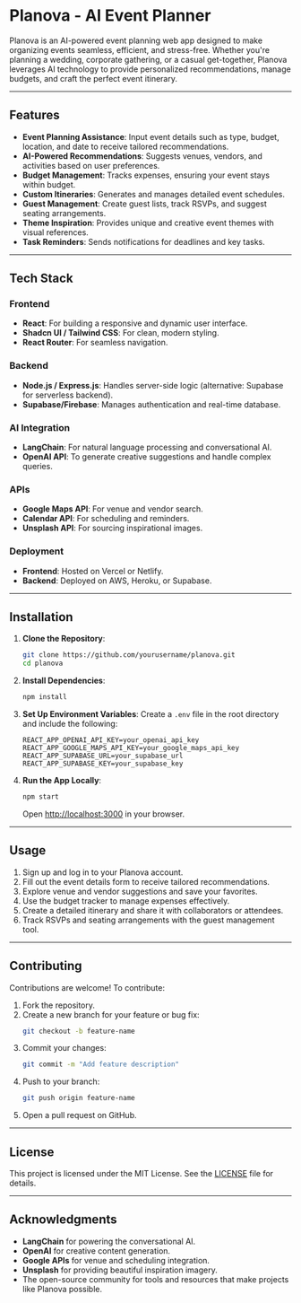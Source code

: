 # Planova - AI Event Planner

Planova is an AI-powered event planning web app designed to make organizing events seamless, efficient, and stress-free. Whether you're planning a wedding, corporate gathering, or a casual get-together, Planova leverages AI technology to provide personalized recommendations, manage budgets, and craft the perfect event itinerary.

---

## Features

- **Event Planning Assistance**: Input event details such as type, budget, location, and date to receive tailored recommendations.
- **AI-Powered Recommendations**: Suggests venues, vendors, and activities based on user preferences.
- **Budget Management**: Tracks expenses, ensuring your event stays within budget.
- **Custom Itineraries**: Generates and manages detailed event schedules.
- **Guest Management**: Create guest lists, track RSVPs, and suggest seating arrangements.
- **Theme Inspiration**: Provides unique and creative event themes with visual references.
- **Task Reminders**: Sends notifications for deadlines and key tasks.

---

## Tech Stack

### Frontend
- **React**: For building a responsive and dynamic user interface.
- **Shadcn UI / Tailwind CSS**: For clean, modern styling.
- **React Router**: For seamless navigation.

### Backend
- **Node.js / Express.js**: Handles server-side logic (alternative: Supabase for serverless backend).
- **Supabase/Firebase**: Manages authentication and real-time database.

### AI Integration
- **LangChain**: For natural language processing and conversational AI.
- **OpenAI API**: To generate creative suggestions and handle complex queries.

### APIs
- **Google Maps API**: For venue and vendor search.
- **Calendar API**: For scheduling and reminders.
- **Unsplash API**: For sourcing inspirational images.

### Deployment
- **Frontend**: Hosted on Vercel or Netlify.
- **Backend**: Deployed on AWS, Heroku, or Supabase.

---

## Installation

1. **Clone the Repository**:
   ```bash
   git clone https://github.com/yourusername/planova.git
   cd planova
   ```

2. **Install Dependencies**:
   ```bash
   npm install
   ```

3. **Set Up Environment Variables**:
   Create a `.env` file in the root directory and include the following:
   ```env
   REACT_APP_OPENAI_API_KEY=your_openai_api_key
   REACT_APP_GOOGLE_MAPS_API_KEY=your_google_maps_api_key
   REACT_APP_SUPABASE_URL=your_supabase_url
   REACT_APP_SUPABASE_KEY=your_supabase_key
   ```

4. **Run the App Locally**:
   ```bash
   npm start
   ```
   Open [http://localhost:3000](http://localhost:3000) in your browser.

---

## Usage

1. Sign up and log in to your Planova account.
2. Fill out the event details form to receive tailored recommendations.
3. Explore venue and vendor suggestions and save your favorites.
4. Use the budget tracker to manage expenses effectively.
5. Create a detailed itinerary and share it with collaborators or attendees.
6. Track RSVPs and seating arrangements with the guest management tool.

---

## Contributing

Contributions are welcome! To contribute:

1. Fork the repository.
2. Create a new branch for your feature or bug fix:
   ```bash
   git checkout -b feature-name
   ```
3. Commit your changes:
   ```bash
   git commit -m "Add feature description"
   ```
4. Push to your branch:
   ```bash
   git push origin feature-name
   ```
5. Open a pull request on GitHub.

---

## License

This project is licensed under the MIT License. See the [LICENSE](LICENSE) file for details.

---

## Acknowledgments

- **LangChain** for powering the conversational AI.
- **OpenAI** for creative content generation.
- **Google APIs** for venue and scheduling integration.
- **Unsplash** for providing beautiful inspiration imagery.
- The open-source community for tools and resources that make projects like Planova possible.
